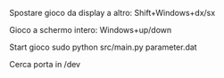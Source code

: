 Spostare gioco da display a altro:
Shift+Windows+dx/sx

Gioco a schermo intero:
Windows+up/down

Start gioco
sudo python src/main.py parameter.dat

Cerca porta in /dev

